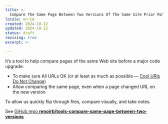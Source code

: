 ```yaml
---
title: >-
  Compare The Same Page Between Two Versions Of The Same Site Prior Rolling Out
locale: en-CA
created: 2024-10-12
updated: 2024-10-12
status: draft
revising: true
excerpt: >-

---
```


It’s a tool to help compare pages of the same Web site before a major code upgrade:

- To make sure All URLs OK (or at least as much as possible — [Cool URIs Do Not Change](https://www.w3.org/Provider/Style/URI))
- Allow comparing the same page, even when a page changed URL on the new version

To allow us quickly flip through files, compare visually, and take notes.

See [GiHub repo **renoirb/tools-compare-same-page-between-two-versions**][github-repo]

[github-repo]: https://github.com/renoirb/tools-compare-same-page-between-two-versions

